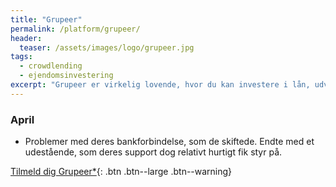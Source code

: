 ```yaml
---
title: "Grupeer"
permalink: /platform/grupeer/
header:
  teaser: /assets/images/logo/grupeer.jpg
tags:
  - crowdlending
  - ejendomsinvestering
excerpt: "Grupeer er virkelig lovende, hvor du kan investere i lån, udviklingsprojekter og snart kvadratmeter på ejendomsmarkedet."
---
```


### April

- Problemer med deres bankforbindelse, som de skiftede. Endte med et udestående, som deres support dog relativt hurtigt fik styr på.

[Tilmeld dig Grupeer*](/go/grupeer/){: .btn .btn--large .btn--warning}
